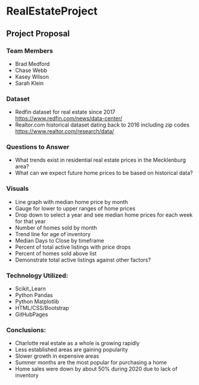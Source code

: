 # RealEstateProject

## Project Proposal

### Team Members
* Brad Medford
* Chase Webb
* Kasey Wilson
* Sarah Klein

### Dataset 
* Redfin dataset for real estate since 2017
https://www.redfin.com/news/data-center/
* Realtor.com historical dataset dating back to 2016 including zip codes
https://www.realtor.com/research/data/


### Questions to Answer
* What trends exist in residential real estate prices in the Mecklenburg area?
* What can we expect future home prices to be based on historical data?


### Visuals
* Line graph with median home price by month 
* Gauge for lower to upper ranges of home prices
* Drop down to select a year and see median home prices for each week for that year
* Number of homes sold by month 
* Trend line for age of inventory 
* Median Days to Close by timeframe
* Percent of total active listings with price drops
* Percent of homes sold above list
* Demonstrate total active listings against other factors?

### Technology Utilized:
* Scikit_Learn
* Python Pandas
* Python Matplotlib
* HTML/CSS/Bootstrap
* GitHubPages 

### Conclusions:
* Charlotte real estate as a whole is growing rapidly
* Less established areas are gaining popularity 
* Slower growth in expensive areas 
* Summer months are the most popular for purchasing a home
* Home sales were down by about 50% during 2020 due to lack of inventory


